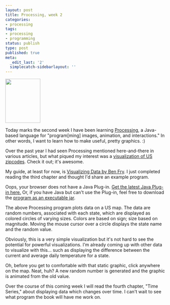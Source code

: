 ```yaml
---
layout: post
title: Processing, week 2
categories:
- processing
tags:
- processing
- programming
status: publish
type: post
published: true
meta:
  _edit_last: '2'
  simplecatch-sidebarlayout: ''
---
```

<a href="http://www.amazon.com/Visualizing-Data-Ben-Fry/dp/0596514557/?tag=wiltblog-20"><img alt="" src="http://processing.org/img/learning/books/visualizing-data" title="Visualizing Data by Ben Fry" class="alignright" width="110" height="138" /></a><p>Today marks the second week I have been learning <a href="http://processing.org/">Processing</a>, a Java-based language for "program[ming] images, animation, and interactions."  In other words, I want to learn how to make useful, pretty graphics.  :)</p>
<p>Over the past year I had seen Processing mentioned here-and-there in various articles, but what piqued my interest was a <a href="http://benfry.com/zipdecode/">visualization of US zipcodes</a>.  Check it out; it's awesome.</p>
<p>My guide, at least for now, is <a href="http://www.amazon.com/Visualizing-Data-Ben-Fry/dp/0596514557/?tag=wiltblog-20">Visualizing Data by Ben Fry</a>.  I just completed reading the third chapter and thought I'd share an example program.<!--more--></p>
<div id="sketch_feb28a_container">
<p>
<applet code="sketch_feb28a.class" archive="/mike/blog/wp-content/uploads/2009/02/sketch_feb28a.jar" width="600" height="400">
Oops, your browser does not have a Java Plug-in. <a href="http://java.sun.com/products/plugin/downloads/index.html" title="Download Java Plug-in">Get the latest Java Plug-in here.</a> Or, if you have Java but can't use the Plug-in, feel free to download the <a href="/mike/blog/wp-content/uploads/2009/02/sketch_feb28a.jar">program as an executable jar</a>.
</applet>
</p>
</div>
<p>The above Processing program plots data on a US map.  The data are random numbers, associated with each state, which are displayed as colored circles of varying sizes.  Colors are based on sign; size based on magnitude.  Moving the mouse cursor over a circle displays the state name and the random value.</p>
<p>Obviously, this is a very simple visualization but it's not hard to see the potential for powerful visualizations.  I'm already coming up with other data to visualize with this... such as displaying the difference between the current and average daily temperature for a state.</p>
<p>Oh, before you get to comfortable with that static graphic, click anywhere on the map.  Neat, huh?  A new random number is generated and the graphic is animated from the old value.</p>
<p>Over the course of this coming week I will read the fourth chapter, "Time Series," about displaying data which changes over time.  I can't wait to see what program the book will have me work on.</p>
